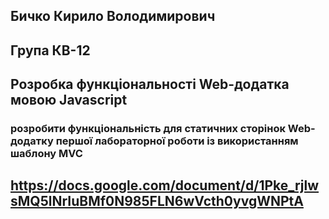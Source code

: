 ## Бичко Кирило Володимирович
## Група КВ-12
## Розробка функціональності Web-додатка мовою Javascript
### розробити функціональність для статичних сторінок Web-додатку першої лабораторної роботи із використанням шаблону MVC
## https://docs.google.com/document/d/1Pke_rjlwsMQ5lNrIuBMf0N985FLN6wVcth0yvgWNPtA

